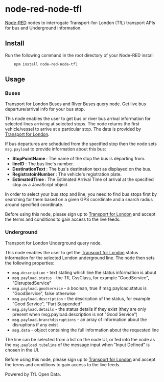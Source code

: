 node-red-node-tfl
=================

<a href="http://nodered.org" target="_new">Node-RED</a> nodes to interrogate Transport-for-London (TfL) transport APIs for bus and Underground information.

Install
-------

Run the following command in the root directory of your Node-RED install

        npm install node-red-node-tfl

Usage
-----

### Buses

Transport for London Buses and River Buses query node.
Get live bus departure/arrival info for your bus stop.

This node enables the user to get bus or river bus arrival information for
selected lines arriving at selected stops. The node returns the first vehicle/vessel
to arrive at a particular stop. The data is provided by
<a href="https://www.tfl.gov.uk/">Transport for London</a>.

If bus departures are scheduled from the specified stop then
the node sets `msg.payload` to provide information about this bus:

  - **StopPointName** : The name of the stop the bus is departing from.
  - **lineID** : The bus line's number.
  - **DestinationText** : The bus's destination text as displayed on the bus.
  - **RegistratoinNumber** : The vehicle's registration plate.
  - **EstimatedTime** : The Estimated Arrival Time of arrival at the specified stop as a JavaScript object.

In order to select your bus stop and line, you need to find bus stops first by searching
for them based on a given GPS coordinate and a search radius around specified coordinate.

Before using this node, please sign up to <a href=https://api-portal.tfl.gov.uk/login target="_blank" style="text-decoration:underline;\">Transport for London</a>
and accept the terms and conditions to gain access to the live feeds.

### Underground

Transport for London Underground query node.

This node enables the user to get the <a href="https://www.tfl.gov.uk/">Transport for London</a>
status information for the selected London underground line. The node then sets the following properties:

  - `msg.description` - text stating which line the status information is about
  - `msg.payload.status` - the TfL CssClass, for example "GoodService", "DisruptedService"
  - `msg.payload.goodservice` - a boolean, true if msg.payload.status is "GoodService", false otherwise
  - `msg.payload.description` - the description of the status, for example "Good Service", "Part Suspended"
  - `msg.payload.details` - the status details if they exist (they are only present when msg.payload.description is not "Good Service")
  - `msg.payload.branchdisruptions` - an array of information about the disruptions if any exist
  - `msg.data` - object containing the full information about the requested line

The line can be selected from a list on the node UI, or fed into the node as the `msg.payload.tubeline` of the message input when "Input Defined" is chosen in the UI.

Before using this node, please sign up to <a href=https://api-portal.tfl.gov.uk/login target="_blank" style="text-decoration:underline;\">Transport for London</a>
and accept the terms and conditions to gain access to the live feeds.

Powered by TfL Open Data.
